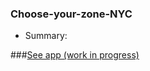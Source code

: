 ### Choose-your-zone-NYC

+ Summary: 

###[See app (work in progress)](http://54.187.176.193/ubuntu/Choose-your-zone-NYC/app/)
